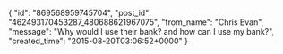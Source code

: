  {
   "id": "869568959745704",
   "post_id": "462493170453287_480688621967075",
   "from_name": "Chris Evan",
   "message": "Why would I use their bank?  and how can I use my bank?",
   "created_time": "2015-08-20T03:06:52+0000"
 }
